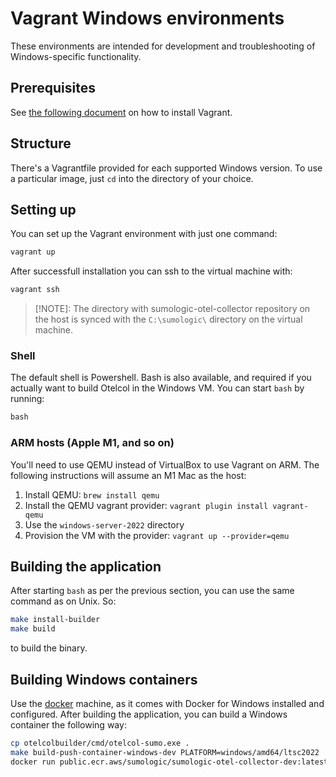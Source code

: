 # Vagrant Windows environments

These environments are intended for development and troubleshooting of Windows-specific functionality.

## Prerequisites

See [the following document](../README.md) on how to install Vagrant.

## Structure

There's a Vagrantfile provided for each supported Windows version. To use a particular image, just `cd` into the
directory of your choice.

## Setting up

You can set up the Vagrant environment with just one command:

```bash
vagrant up
```

After successfull installation you can ssh to the virtual machine with:

```bash
vagrant ssh
```

> [!NOTE]:
> The directory with sumologic-otel-collector repository on the host is synced with the `C:\sumologic\` directory on the virtual machine.

### Shell

The default shell is Powershell. Bash is also available, and required if you actually want to build Otelcol in the
Windows VM. You can start `bash` by running:

```powershell
bash
```

### ARM hosts (Apple M1, and so on)

You'll need to use QEMU instead of VirtualBox to use Vagrant on ARM. The following instructions will assume an M1 Mac as the host:

1. Install QEMU: `brew install qemu`
2. Install the QEMU vagrant provider: `vagrant plugin install vagrant-qemu`
3. Use the `windows-server-2022` directory
3. Provision the VM with the provider: `vagrant up --provider=qemu`

## Building the application

After starting `bash` as per the previous section, you can use the same command as on Unix. So:

```bash
make install-builder
make build
```

to build the binary.

## Building Windows containers

Use the [docker](docker/) machine, as it comes with Docker for Windows installed and configured. After building
the application, you can build a Windows container the following way:

```bash
cp otelcolbuilder/cmd/otelcol-sumo.exe .
make build-push-container-windows-dev PLATFORM=windows/amd64/ltsc2022
docker run public.ecr.aws/sumologic/sumologic-otel-collector-dev:latest-windows-amd64-ltsc2022 --version
```
